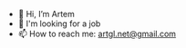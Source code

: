 - 👋 Hi, I’m Artem
- 👀 I'm looking for a job
- 📫 How to reach me: artgl.net@gmail.com

<!---
artgl42/artgl42 is a ✨ special ✨ repository because its `README.md` (this file) appears on your GitHub profile.
You can click the Preview link to take a look at your changes.
--->
